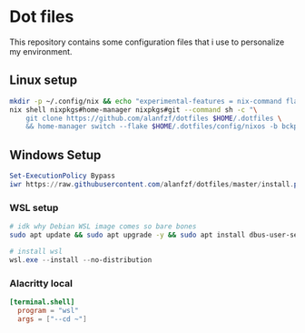 # Dot files

This repository contains some configuration files that i use to personalize my environment.

## Linux setup

```bash
mkdir -p ~/.config/nix && echo "experimental-features = nix-command flakes" > ~/.config/nix/nix.conf
nix shell nixpkgs#home-manager nixpkgs#git --command sh -c "\
    git clone https://github.com/alanfzf/dotfiles $HOME/.dotfiles \
    && home-manager switch --flake $HOME/.dotfiles/config/nixos -b bckp"
```

## Windows Setup

```powershell
Set-ExecutionPolicy Bypass
iwr https://raw.githubusercontent.com/alanfzf/dotfiles/master/install.ps1 | iex
```

### WSL setup

```bash
# idk why Debian WSL image comes so bare bones
sudo apt update && sudo apt upgrade -y && sudo apt install dbus-user-session xz-utils curl uidmap
```

```powershell
# install wsl
wsl.exe --install --no-distribution
```

### Alacritty local

```toml
[terminal.shell]
  program = "wsl"
  args = ["--cd ~"]
```
